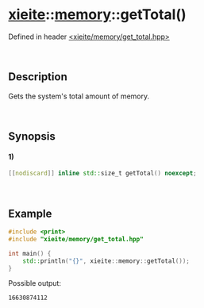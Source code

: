 # [xieite](../../xieite.md)\:\:[memory](../../memory.md)\:\:getTotal\(\)
Defined in header [<xieite/memory/get_total.hpp>](../../../include/xieite/memory/get_total.hpp)

&nbsp;

## Description
Gets the system's total amount of memory.

&nbsp;

## Synopsis
#### 1)
```cpp
[[nodiscard]] inline std::size_t getTotal() noexcept;
```

&nbsp;

## Example
```cpp
#include <print>
#include "xieite/memory/get_total.hpp"

int main() {
    std::println("{}", xieite::memory::getTotal());
}
```
Possible output:
```
16630874112
```

